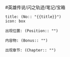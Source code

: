 #英雄传说/闪之轨迹/笔记/宝箱
```ad-quote
title: (No:: "{{title}}")
icon: box

出现位置: (Position:: "")

内容物: (Bonus:: "")

出现章节: (Chapter:: "")

```

